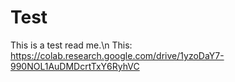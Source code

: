 # Test

This is a test read me.\n
This: https://colab.research.google.com/drive/1yzoDaY7-990NOL1AuDMDcrtTxY6RyhVC
